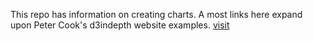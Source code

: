 This repo has information on creating charts. A most links here expand upon Peter Cook's d3indepth website examples.
[visit](https://moskowitza.github.io/d3inDepth/)
